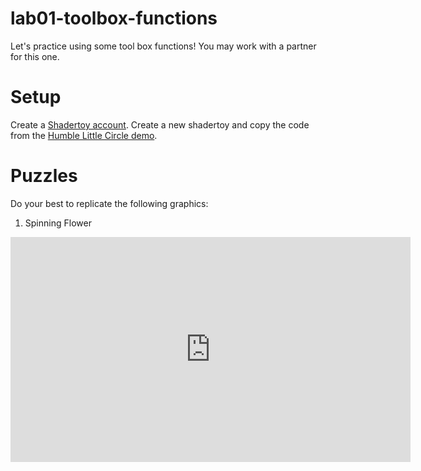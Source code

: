 # lab01-toolbox-functions

Let's practice using some tool box functions! You may work with a partner for this one.

# Setup 

Create a [Shadertoy account](https://www.shadertoy.com/). Create a new shadertoy and copy the code from the [Humble Little Circle demo](https://www.shadertoy.com/view/7dy3RG).

# Puzzles

Do your best to replicate the following graphics:

1. Spinning Flower
<iframe width="640" height="360" frameborder="0" src="https://www.shadertoy.com/embed/ssy3RG?gui=true&t=10&paused=true&muted=false" allowfullscreen></iframe>




 
